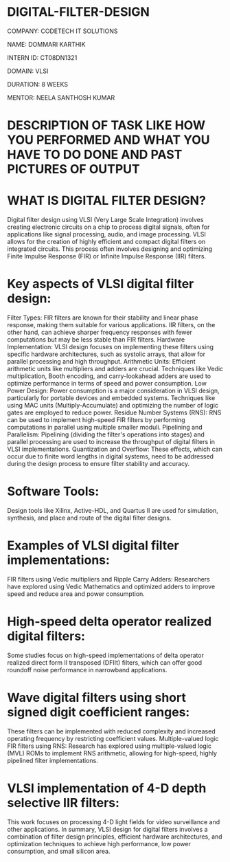 # DIGITAL-FILTER-DESIGN

COMPANY: CODETECH IT SOLUTIONS

NAME: DOMMARI KARTHIK

INTERN ID: CT08DN1321

DOMAIN: VLSI

DURATION: 8 WEEKS

MENTOR: NEELA SANTHOSH KUMAR

# DESCRIPTION OF TASK LIKE HOW YOU PERFORMED AND WHAT YOU HAVE TO DO DONE AND PAST PICTURES OF OUTPUT

# WHAT IS DIGITAL FILTER DESIGN?

Digital filter design using VLSI (Very Large Scale Integration) involves creating electronic circuits on a chip to process digital signals, often for applications like signal processing, audio, and image processing. VLSI allows for the creation of highly efficient and compact digital filters on integrated circuits. This process often involves designing and optimizing Finite Impulse Response (FIR) or Infinite Impulse Response (IIR) filters. 
# Key aspects of VLSI digital filter design:
Filter Types:
FIR filters are known for their stability and linear phase response, making them suitable for various applications. IIR filters, on the other hand, can achieve sharper frequency responses with fewer computations but may be less stable than FIR filters. 
Hardware Implementation:
VLSI design focuses on implementing these filters using specific hardware architectures, such as systolic arrays, that allow for parallel processing and high throughput. 
Arithmetic Units:
Efficient arithmetic units like multipliers and adders are crucial. Techniques like Vedic multiplication, Booth encoding, and carry-lookahead adders are used to optimize performance in terms of speed and power consumption. 
Low Power Design:
Power consumption is a major consideration in VLSI design, particularly for portable devices and embedded systems. Techniques like using MAC units (Multiply-Accumulate) and optimizing the number of logic gates are employed to reduce power. 
Residue Number Systems (RNS):
RNS can be used to implement high-speed FIR filters by performing computations in parallel using multiple smaller moduli. 
Pipelining and Parallelism:
Pipelining (dividing the filter's operations into stages) and parallel processing are used to increase the throughput of digital filters in VLSI implementations. 
Quantization and Overflow:
These effects, which can occur due to finite word lengths in digital systems, need to be addressed during the design process to ensure filter stability and accuracy. 
# Software Tools:
Design tools like Xilinx, Active-HDL, and Quartus II are used for simulation, synthesis, and place and route of the digital filter designs. 
# Examples of VLSI digital filter implementations:
FIR filters using Vedic multipliers and Ripple Carry Adders:
Researchers have explored using Vedic Mathematics and optimized adders to improve speed and reduce area and power consumption. 
# High-speed delta operator realized digital filters:
Some studies focus on high-speed implementations of delta operator realized direct form II transposed (DFIIt) filters, which can offer good roundoff noise performance in narrowband applications. 
# Wave digital filters using short signed digit coefficient ranges:
These filters can be implemented with reduced complexity and increased operating frequency by restricting coefficient values. 
Multiple-valued logic FIR filters using RNS:
Research has explored using multiple-valued logic (MVL) ROMs to implement RNS arithmetic, allowing for high-speed, highly pipelined filter implementations. 
# VLSI implementation of 4-D depth selective IIR filters:
This work focuses on processing 4-D light fields for video surveillance and other applications. 
In summary, VLSI design for digital filters involves a combination of filter design principles, efficient hardware architectures, and optimization techniques to achieve high performance, low power consumption, and small silicon area.
